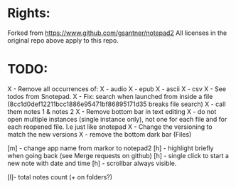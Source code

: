 # Rights:
Forked from https://www.github.com/gsantner/notepad2
All licenses in the original repo above apply to this repo.

# TODO:
X - Remove all occurrences of:
X - audio
X - epub
X - ascii
X - csv
X - See todos from Snotepad.
X - Fix: search when launched from inside a file (8cc1d0def12211bcc1886e95471bf86895171d35 breaks file search)
X - call them notes 1 & notes 2
X - Remove bottom bar in text editing
X - do not open multiple instances (single instance only), not one for each file and for each reopened file. I.e just like snotepad
X - Change the versioning to match the new versions
X - remove the bottom dark bar (Files)

[m] - change app name from markor to notepad2
[h] - highlight briefly when going back (see Merge requests on github)
[h] - single click to start a new note with date and time
[h] - scrollbar always visible.

[l]- total notes count (+ on folders?)
